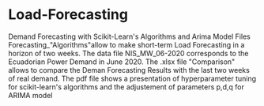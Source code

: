 # Load-Forecasting
Demand Forecasting with Scikit-Learn's Algorithms and Arima Model
Files Forecasting_"Algorithms"allow to make short-term Load Forecasting in a horizon of two weeks.
The data file NIS_MW_06-2020 corresponds to the Ecuadorian Power Demand in June 2020.
The .xlsx file "Comparison" allows to compare the Deman Forecasting Results with the last two weeks of real demand.
The pdf file shows a presentation of hyperparameter tuning for scikit-learn's algorithms and the adjustement of parameters p,d,q for ARIMA model
